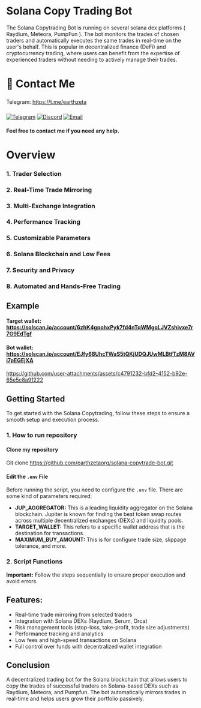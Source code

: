 # Solana Copy Trading Bot

The Solana Copytrading Bot is running on several solana dex platforms ( Raydium, Meteora, PumpFun ). The bot monitors the trades of chosen traders and automatically executes the same trades in real-time on the user's behalf. This is popular in decentralized finance (DeFi) and cryptocurrency trading, where users can benefit from the expertise of experienced traders without needing to actively manage their trades.

# 👋 Contact Me

### 
Telegram: https://t.me/earthzeta
###
<div style={{display : flex ; justify-content : space-evenly}}> 
    <a href="https://t.me/intotheunknown007" target="_blank"><img alt="Telegram"
        src="https://img.shields.io/badge/Telegram-26A5E4?style=for-the-badge&logo=telegram&logoColor=white"/></a>
    <a href="https://discordapp.com/users/339619501081362432" target="_blank"><img alt="Discord"
        src="https://img.shields.io/badge/Discord-7289DA?style=for-the-badge&logo=discord&logoColor=white"/></a>
    <a href="amazingrace486@gmail.com" target="_blank"><img alt="Email"
        src="https://img.shields.io/badge/Gmail-CE5753?style=for-the-badge&logo=gmail&logoColor=white"/></a>
</div>


#### Feel free to contact me if you need any help.

# Overview

### 1. Trader Selection

### 2. Real-Time Trade Mirroring

### 3. Multi-Exchange Integration

### 4. Performance Tracking

### 5. Customizable Parameters

### 6. Solana Blockchain and Low Fees

### 7. Security and Privacy

### 8. Automated and Hands-Free Trading


## Example

#### Target wallet: https://solscan.io/account/6zhK4gpohxPyk7fd4nTqWMgqLJVZshivxe7r7G9EdTgf
#### Bot wallet: https://solscan.io/account/EJfy68UhcTWaS5tQKjUDQJUwMLBtfTzM8AVi7pEGEjXA


https://github.com/user-attachments/assets/c4791232-bfd2-4152-b92e-65e5c8a91222


## Getting Started

To get started with the Solana Copytrading, follow these steps to ensure a smooth setup and execution process.

### 1. How to run repository 

#### Clone my repository
Git clone https://github.com/earthzetaorg/solana-copytrade-bot.git

#### Edit the `.env` File
Before running the script, you need to configure the `.env` file. There are some kind of parameters required:

- **JUP_AGGREGATOR:** This is a leading liquidity aggregator on the Solana blockchain. Jupiter is known for finding the best token swap routes across multiple decentralized exchanges (DEXs) and liquidity pools.
- **TARGET_WALLET:** This refers to a specific wallet address that is the destination for transactions.
- **MAXIMUM_BUY_AMOUNT:** This is for configure trade size, slippage tolerance, and more.

### 2. Script Functions

**Important:** Follow the steps sequentially to ensure proper execution and avoid errors.

## Features:
- Real-time trade mirroring from selected traders
- Integration with Solana DEXs (Raydium, Serum, Orca)
- Risk management tools (stop-loss, take-profit, trade size adjustments)
- Performance tracking and analytics
- Low fees and high-speed transactions on Solana
- Full control over funds with decentralized wallet integration

## Conclusion

A decentralized trading bot for the Solana blockchain that allows users to copy the trades of successful traders on Solana-based DEXs such as Raydium, Meteora, and Pumpfun. The bot automatically mirrors trades in real-time and helps users grow their portfolio passively. 

